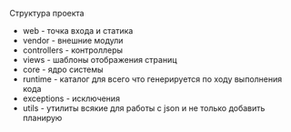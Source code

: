 Структура проекта

* web - точка входа и статика
* vendor - внешние модули
* controllers - контроллеры
* views - шаблоны отображения страниц
* core - ядро системы
* runtime - каталог для всего что генерируется по ходу выполнения кода
* exceptions - исключения
* utils - утилиты всякие для работы с json и не только добавить планирую
